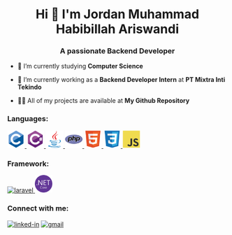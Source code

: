 <h1 align="center">Hi 👋 I'm Jordan Muhammad Habibillah Ariswandi</h1>
<h3 align="center">A passionate Backend Developer</h3>

- 🔭 I’m currently studying **Computer Science**

- 🌱 I’m currently working as a **Backend Developer Intern** at **PT Mixtra Inti Tekindo**

- 👨‍💻 All of my projects are available at **My Github Repository**

<h3 align="left">Languages:</h3>
<p align="left">
  <a href="" target="_blank" rel="noreferrer">
    <img src="https://raw.githubusercontent.com/devicons/devicon/master/icons/c/c-original.svg" alt="c" width="40" height="40"/>
  </a>
  <a href="" taget="_blank" rel="noreferrer">
    <img src="https://raw.githubusercontent.com/devicons/devicon/master/icons/csharp/csharp-original.svg" alt="csharp" width="40" height="40"/>
  </a>
  <a href="" taget="_blank" rel="noreferrer">
    <img src="https://raw.githubusercontent.com/devicons/devicon/master/icons/java/java-original.svg" alt="java" width="40" height="40"/>
  </a>
  <a href="" taget="_blank" rel="noreferrer">
    <img src="https://raw.githubusercontent.com/devicons/devicon/master/icons/php/php-original.svg" alt="php" width="40" height="40"/>
  </a>
  <a href="" taget="_blank" rel="noreferrer">
    <img src="https://raw.githubusercontent.com/devicons/devicon/master/icons/html5/html5-original.svg" alt="html5" width="40" height="40"/>
  </a>
  <a href="" taget="_blank" rel="noreferrer">
    <img src="https://raw.githubusercontent.com/devicons/devicon/master/icons/css3/css3-original.svg" alt="css3" width="40" height="40"/>
  </a>
  <a href="" taget="_blank" rel="noreferrer">
    <img src="https://raw.githubusercontent.com/devicons/devicon/master/icons/javascript/javascript-original.svg" alt="javascript" width="40" height="40"/>
  </a>
</p>
<h3 align="left">Framework:</h3>
<p align="left">
  <a href="" target="_blank" rel="noreferrer">
    <img src="https://github.com/bablubambal/All_logo_and_pictures/blob/main/frameworks/laravel.svg" alt="laravel" width="40" height="40"/>
  </a>
  <a href="" taget="_blank" rel="noreferrer">
    <img src="https://raw.githubusercontent.com/devicons/devicon/master/icons/dotnetcore/dotnetcore-original.svg" alt="dotnetcore" width="40" height="40"/>
  </a>
</p>

<h3 align="left">Connect with me:</h3>
<p align="left">
<a href="https://www.linkedin.com/in/jordan-mha/" target="blank"><img align="center" src="https://github.com/gauravghongde/social-icons/blob/master/SVG/Color/LinkedIN.svg" alt="linked-in" height="30" width="40" /></a>
  <a href="mailto: jordan.cike@gmail.com" target="blank"><img align="center" src="https://github.com/gauravghongde/social-icons/blob/master/SVG/Color/Gmail.svg" alt="gmail" height="30" width="40" /></a>
</p>
